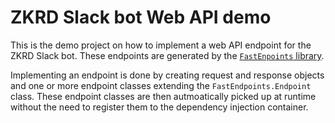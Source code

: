 # ZKRD Slack bot Web API demo

This is the demo project on how to implement a web API endpoint for the ZKRD Slack bot. These endpoints are generated by
the [`FastEnpoints` library](https://fast-endpoints.com/index.html).

Implementing an endpoint is done by creating request and response objects and one or more endpoint classes extending
the `FastEndpoints.Endpoint` class. These endpoint classes are then autmoatically picked up at runtime without the need
to register them to the dependency injection container.
